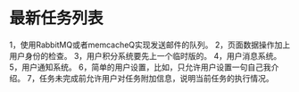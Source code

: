 最新任务列表
========
1，使用RabbitMQ或者memcacheQ实现发送邮件的队列。
2，页面数据操作加上用户身份的检查。
3，用户积分系统要先上一个临时版的。
4，用户消息系统。
5，用户通知系统。
6，简单的用户设置，比如，只允许用户设置一句自己我介绍。
7，任务未完成前允许用户对任务附加信息，说明当前任务的执行情况。
